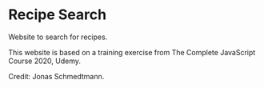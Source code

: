 # Recipe Search
Website to search for recipes.

This website is based on a training exercise from The Complete JavaScript Course 2020, Udemy.

Credit: Jonas Schmedtmann.
